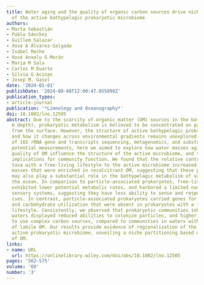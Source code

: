 ```yaml
---
title: Water aging and the quality of organic carbon sources drive niche partitioning
  of the active bathypelagic prokaryotic microbiome
authors:
- Marta Sebastián
- Pablo Sánchez
- Guillem Salazar
- Xosé A Álvarez-Salgado
- Isabel Reche
- Xosé Anxelu G Morán
- Maria M Sala
- Carlos M Duarte
- Silvia G Acinas
- Josep M. Gasol
date: '2024-01-01'
publishDate: '2024-08-08T12:00:47.055898Z'
publication_types:
- article-journal
publication: '*Limnology and Oceanography*'
doi: 10.1002/lno.12505
abstract: Due to the scarcity of organic matter (OM) sources in the bathypelagic (1000–4000
  m depth), prokaryotic metabolism is believed to be concentrated on particles originating
  from the surface. However, the structure of active bathypelagic prokaryotic communities
  and how it changes across environmental gradients remains unexplored. Using a combination
  of 16S rRNA gene and transcripts sequencing, metagenomics, and substrate uptake
  potential measurements, here we aimed to explore how water masses aging and the
  quality of OM influence the structure of the active microbiome, and the potential
  implications for community function. We found that the relative contribution of
  taxa with a free-living lifestyle to the active microbiome increased in older water
  masses that were enriched in recalcitrant OM, suggesting that these prokaryotes
  may also play a substantial role in the bathypelagic metabolism of vast areas of
  the ocean. In comparison to particle-associated prokaryotes, free-living prokaryotes
  exhibited lower potential metabolic rates, and harbored a limited number of two-component
  sensory systems, suggesting they have less ability to sense and respond to environmental
  cues. In contrast, particle-associated prokaryotes carried genes for particle colonization
  and carbohydrate utilization that were absent in prokaryotes with a free-living
  lifestyle. Consistently, we observed that prokaryotic communities inhabiting older
  waters displayed reduced abilities to colonize particles, and higher capabilities
  to use complex carbon sources, compared to communities in waters with a higher proportion
  of labile OM. Our results provide evidence of regionalization of the bathypelagic
  active prokaryotic microbiome, unveiling a niche partitioning based on the quality
  of OM.
links:
- name: URL
  url: https://onlinelibrary.wiley.com/doi/abs/10.1002/lno.12505
pages: '562-575'
volume: '69'
number: '3'
---
```

